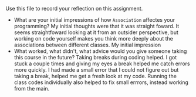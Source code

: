 Use this file to record your reflection on this assignment.

- What are your initial impressions of how `Association` affectes your programming?
My initial thoughts were that it was straight foward. It seems straightfoward looking at it from an outsider perspective, but working on code yourself makes you think more deeply about the associations between different classes. 
My initial impression 
- What worked, what didn't, what advice would you give someone taking this course in the future?
Taking breaks during coding helped. I got stuck a couple times and giving my eyes a break helped me catch errors more quickly. I had made a small error that I could not figure out but taking a break, helped me get a fresh look at my code. Running the class codes individually also helped to fix small errrors, instead working from the main. 